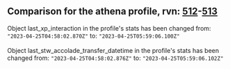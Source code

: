 ## Comparison for the athena profile, rvn: [512](https://github.com/PRO100KatYT/FortniteProfileRevisions/tree/main/profiles/athena/512%20athena.json)-[513](https://github.com/PRO100KatYT/FortniteProfileRevisions/tree/main/profiles/athena/513%20athena.json)

Object last_xp_interaction in the profile's stats has been changed from: `"2023-04-25T04:58:02.870Z"` to: `"2023-04-25T05:59:06.100Z"`
<br><br>
Object last_stw_accolade_transfer_datetime in the profile's stats has been changed from: `"2023-04-25T04:58:02.876Z"` to: `"2023-04-25T05:59:06.102Z"`
<br><br>
